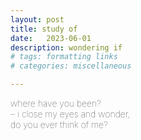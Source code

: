 ```yaml
---
layout: post
title: study of
date:   2023-06-01
description: wondering if
# tags: formatting links
# categories: miscellaneous

---
```


<span style="font-size:14px;font-weight:lighter">
​where have you been?
<br> – ​i close my eyes and wonder,
<br> ​do you ever think of me?

<!--
<br>
<span style="font-size:14px;font-weight:lighter">
say something
<br> ​i love you
<br> say something else

<!--
<span style="font-size:14px;font-weight:lighter">
Your smile makes me smile. Sometimes just because it looks sweet, so that is how I automatically react. Often the reason why you are smiling makes me smile: it is special because I realize that whatever led to your smile, it would hardly have been first noticed or perceived by anyone else – and that makes me smile, too.-->
<!--
<span style="font-size:14px;font-weight:lighter">
You have a lot of convictions; you can articulate things incredibly naturally. I find it strange, because this mental clarity is foreign to me. But you also know how to pose questions and you point to unanswered things. I too can pose questions – tons of them – but unlike you, I cannot point to unanswered things in contrast to those that have been.-->
<!--
<span style="font-size:14px;font-weight:lighter">
You calm me down. I do not know why. Even when you seem to be impatient, you calm me down.-->


<!---
<span style="font-size:15px;font-weight:lighter">
o potencial do meu ser estava naquelas fotos
<br> perdidas... não--desaparecidas
<br> desaparecidas do universo
<br> real
<br> e das possibilidades
<br> e potencialidades
<br> e promessas
<br> --promessas de que tudo ficaria bem
</span>
<br>
<br>

<hr>

<span style="font-size:15px;font-weight:lighter">
eu tenho tido flashbacks
<br> recortes de momentos e experiências
<br>  que cruzam, repentinamente, minha mente,
<br> e assusto-me
<br> com o inesperado
<br> com a fidelidade desse recorte ao que foi real
<br> com a presença de detalhes
<br> e a precisão dos detalhes
<br> não há nostalgia; não dá tempo de criar esse vínculo com a memória.
<br> são imagens de um filme
<br> e assusto-me
</span>


<span style="font-size:15px;font-weight:lighter">
aquilo tudo era meu
<br> era eu
</span>


<br>
<hr>
<span style="font-size:14px;font-weight:lighter">
i was crazy but i did not know it. now i do
<br> what i wrote, was written in a different language
<br> one one cannot understand
<br> but they were my best attempt to make sense of this,
<br> to make me be understood.
</span>
--->